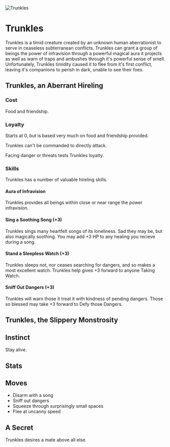 ![Trunkles](/images/trunkles.jpg?raw=true)

# Trunkles

Trunkles is a timid creature created by an unknown human aberrationist to serve in ceaseless subterranean conflicts. Trunkles can grant a group of beings the power of infravision through a powerful magical aura it projects as well as warn of traps and ambushes through it's powerful sense of smell. Unfortunately, Trunkles timidity caused it to flee from it's first conflict, leaving it's companions to perish in dark, unable to see their foes. 

## Trunkles, an Aberrant Hireling

### Cost
 
Food and friendship. 


### Loyalty

Starts at 0, but is based very much on food and friendship provided.

Trunkles can't be commanded to directly attack.

Facing danger or threats tests Trunkles loyalty. 

### Skills

Trunkles has a number of valuable hireling skills.  

#### Aura of Infravision

Trunkles provides all beings within close or near range the power infravision. 

#### Sing a Soothing Song (+3)

Trunkles sings many heartfelt songs of its loneliness. Sad they may be, but also magically soothing. You may add +3 HP to any healing you recieve during a song.
  
#### Stand a Sleepless Watch (+3)

Trunkles sleeps not, nor ceases searching for dangers, and so makes a most excellent watch. Trunkles help gives +3 forward to anyone Taking Watch.  

#### Sniff Out Dangers (+3)

Trunkles will warn those it treat it with kindness of pending dangers. Those so blessed may take +3 forward to Defy those Dangers.

## Trunkles, the Slippery Monstrosity



## Instinct

Stay alive.

## Stats


## Moves

- Disarm with a song 
- Sniff out dangers
- Squeeze through surprisingly small spaces 
- Flee at uncanny speed


## A Secret

Trunkles desires a mate above all else.